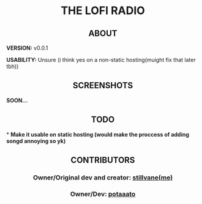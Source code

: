 <h1 align="center">THE LOFI RADIO</h1>
<h2 align="center">ABOUT</h2>
<strong align="center">VERSION:</strong> v0.0.1

<strong align="center">USABILITY:</strong> Unsure (i think yes on a non-static hosting(muight fix that later tbh))
<h2 align="center">SCREENSHOTS</h2>
<strong align="center">SOON...</strong>
<h2 align="center">TODO</h2>
* <strong align="center">Make it usable on static hosting (would make the proccess of adding songd annoying so yk)</strong>
<h2 align="center">CONTRIBUTORS</h2>
<h3 align="center"><strong>Owner/Original dev and creator:</strong> <a href="https://github.com/stillvanefr" target="_blank">stillvane(me)</a></h3>

<h3 align="center"><strong>Owner/Dev:</strong> <a href="https://github.com/potaaatoo" target="_blank">potaaato</a></h3>
